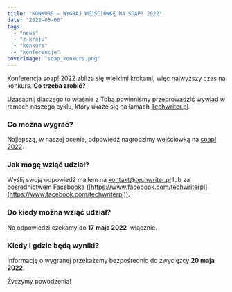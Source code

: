 ```yaml
---
title: "KONKURS – WYGRAJ WEJŚCIÓWKĘ NA SOAP! 2022"
date: "2022-05-06"
tags:
  - "news"
  - "z-kraju"
  - "konkurs"
  - "konferencje"
coverImage: "soap_konkurs.png"
---
```


Konferencja soap! 2022 zbliża się wielkimi krokami, więc najwyższy czas na
konkurs. **Co trzeba zrobić?**

Uzasadnij dlaczego to właśnie z Tobą powinniśmy przeprowadzić
[wywiad](http://techwriter.pl/category/warsztat/wywiady/) w ramach naszego
cyklu, który ukaże się na łamach [Techwriter.pl](http://techwriter.pl/).

### **Co można wygrać?**

Najlepszą, w naszej ocenie, odpowiedź nagrodzimy wejściówką na
[soap! 2022](https://soapconf.com/).

### **Jak mogę wziąć udział?**

Wyślij swoją odpowiedź mailem na
[kontakt@techwriter.pl](mailto:kontakt@techwriter.pl) lub za pośrednictwem
Facebooka
([https://www.facebook.com/techwriterpl](https://www.facebook.com/techwriterpl)).

### **Do kiedy można wziąć udział?**

Na odpowiedzi czekamy do **17 maja 2022**  włącznie.

### **Kiedy i gdzie będą wyniki?**

Informację o wygranej przekażemy bezpośrednio do zwycięzcy **20 maja 2022**.

Życzymy powodzenia!
